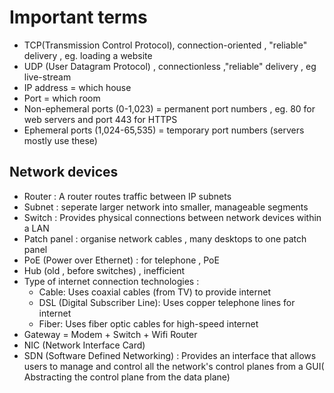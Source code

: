 # Important terms

- TCP(Transmission Control Protocol), connection-oriented , "reliable" delivery , eg. loading a website
- UDP (User Datagram Protocol) , connectionless ,"reliable" delivery , eg live-stream
- IP address = which house
- Port = which room
- Non-ephemeral ports (0-1,023) = permanent port numbers , eg. 80 for web servers and port 443 for HTTPS
- Ephemeral ports (1,024-65,535) = temporary port numbers (servers mostly use these)

## Network devices

- Router : A router routes traffic between IP subnets
- Subnet : seperate larger network into smaller, manageable segments
- Switch : Provides physical connections between network devices within a LAN
- Patch panel : organise network cables , many desktops to one patch panel
- PoE (Power over Ethernet) : for telephone , PoE
- Hub (old , before switches) , inefficient
- Type of internet connection technologies :
  - Cable: Uses coaxial cables (from TV) to provide internet
  - DSL (Digital Subscriber Line): Uses copper telephone lines for internet
  - Fiber: Uses fiber optic cables for high-speed internet
- Gateway = Modem + Switch + Wifi Router
- NIC (Network Interface Card)
- SDN (Software Defined Networking) : Provides an interface that allows users to manage and control all the network's control planes from a GUI( Abstracting the control plane from the data plane)
